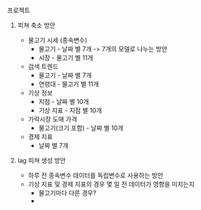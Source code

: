 프로젝트
1. 피쳐 축소 방안
	- 물고기 시세 (종속변수)
		- 물고기 - 날짜 별 7개 -> 7개의 모델로 나누는 방안
		- 시장 - 물고기 별 11개
	- 검색 트렌드
		- 물고기 - 날짜 별 7개
		- 연령대 - 물고기 별 11개
	- 기상 정보
		- 지점 - 날짜 별 10개
		- 기상 지표 - 지점 별 10개
	- 가락시장 도매 가격
		- 물고기(크기 포함) - 날짜 별 10개
	- 경제 지표
		- 날짜 별 7개

2. lag 피쳐 생성 방안
	- 하루 전 종속변수 데이터를 독립변수로 사용하는 방안
	- 기상 지표 및 경제 지표의 경우 몇 일 전 데이터가 영향을 미치는지
		- 물고기마다 다른 경우?
		- 

